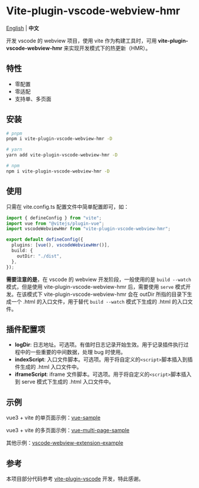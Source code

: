 # Vite-plugin-vscode-webview-hmr

[English](./README.md) | **中文**

开发 vscode 的 webview 项目，使用 vite 作为构建工具时，可用 **vite-plugin-vscode-webview-hmr** 来实现开发模式下的热更新（HMR）。

## 特性

- 零配置
- 零适配
- 支持单、多页面

## 安装

```bash
# pnpm
pnpm i vite-plugin-vscode-webview-hmr -D

# yarn
yarn add vite-plugin-vscode-webview-hmr -D

# npm
npm i vite-plugin-vscode-webview-hmr -D
```

## 使用

只需在 vite.config.ts 配置文件中简单配置即可，如：

```typescript
import { defineConfig } from "vite";
import vue from "@vitejs/plugin-vue";
import vscodeWebviewHmr from "vite-plugin-vscode-webview-hmr";

export default defineConfig({
  plugins: [vue(), vscodeWebviewHmr()],
  build: {
    outDir: "./dist",
  },
});
```

**需要注意的是**，在 vscode 的 webview 开发阶段，一般使用的是 `build --watch` 模式，但是使用 vite-plugin-vscode-webview-hmr 后，需要使用 `serve` 模式开发。在该模式下 vite-plugin-vscode-webview-hmr 会在 outDir 所指的目录下生成一个 .html 的入口文件，用于替代 `build --watch` 模式下生成的 .html 的入口文件。

## 插件配置项

- **logDir**: 日志地址。可选项。有值时日志记录开始生效。用于记录插件执行过程中的一些重要的中间数据，处理 bug 时使用。
- **indexScript**: 入口文件脚本。可选项。用于将自定义的`<script>`脚本插入到插件生成的 .html 入口文件中。
- **iframeScript**: iframe 文件脚本。可选项。用于将自定义的`<script>`脚本插入到 serve 模式下生成的 .html 入口文件中。

## 示例

vue3 + vite 的单页面示例：[vue-sample](https://github.com/liutaigang/vite-plugin-vscode-webview-hmr/tree/main/examples/vue-sample)

vue3 + vite 的多页面示例：[vue-multi-page-sample](https://github.com/liutaigang/vite-plugin-vscode-webview-hmr/tree/main/examples/vue-multi-page-sample)

其他示例：[vscode-webview-extension-example](https://github.com/liutaigang/vscode-webview-extension-example)

## 参考

本项目部分代码参考 [vite-plugin-vscode](https://github.com/tomjs/vite-plugin-vscode) 开发，特此感谢。
